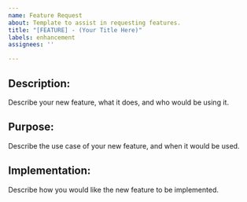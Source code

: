 ```yaml
---
name: Feature Request
about: Template to assist in requesting features.
title: "[FEATURE] - (Your Title Here)"
labels: enhancement
assignees: ''

---
```


## Description:
Describe your new feature, what it does, and who would be using it.

## Purpose:
Describe the use case of your new feature, and when it would be used.

## Implementation:
Describe how you would like the new feature to be implemented.
